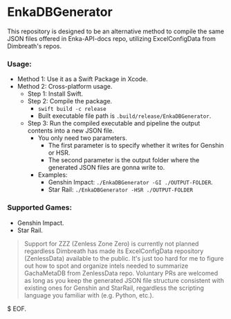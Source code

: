 # EnkaDBGenerator

This repository is designed to be an alternative method to compile the same JSON files offered in Enka-API-docs repo, utilizing ExcelConfigData from Dimbreath's repos.

### Usage: 

- Method 1: Use it as a Swift Package in Xcode.
- Method 2: Cross-platform usage.
  - Step 1: Install Swift.
  - Step 2: Compile the package.
    - `swift build -c release`
    - Built executable file path is `.build/release/EnkaDBGenerator`.
  - Step 3: Run the compiled executable and pipeline the output contents into a new JSON file.
    - You only need two parameters.
      - The first parameter is to specify whether it writes for Genshin or HSR.
      - The second parameter is the output folder where the generated JSON files are gonna write to.
    - Examples:
      - Genshin Impact: `./EnkaDBGenerator -GI ./OUTPUT-FOLDER`.
      - Star Rail: `./EnkaDBGenerator -HSR ./OUTPUT-FOLDER`

### Supported Games:

- Genshin Impact.
- Star Rail.

> Support for ZZZ (Zenless Zone Zero) is currently not planned regardless Dimbreath has made its ExcelConfigData repository (ZenlessData) available to the public. It's just too hard for me to figure out how to spot and organize intels needed to summarize GachaMetaDB from ZenlessData repo. Voluntary PRs are welcomed as long as you keep the generated JSON file structure consistent with existing ones for Genshin and StarRail, regardless the scripting language you familiar with (e.g. Python, etc.).

$ EOF.
